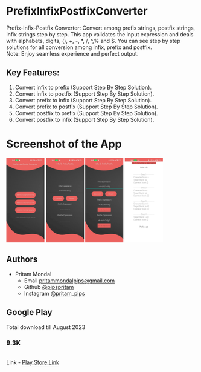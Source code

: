 # PrefixInfixPostfixConverter
Prefix-Infix-Postfix Converter: Convert among prefix strings, postfix strings, infix strings step by step. This app validates the input expression and deals with alphabets, digits, (), +, -, *, /, ^,% and $.
You can see step by step solutions for all conversion among infix, prefix and postfix.<br>
Note: Enjoy seamless experience and perfect output.

## Key Features:
1. Convert infix to prefix (Support Step By Step Solution).
2. Convert infix to postfix (Support Step By Step Solution).
3. Convert prefix to infix (Support Step By Step Solution).
4. Convert prefix to postfix (Support Step By Step Solution).
5. Convert postfix to prefix (Support Step By Step Solution).
6. Convert postfix to infix (Support Step By Step Solution).

# Screenshot of the App
<p float="left">
<img src="./i1.jpeg" width=20% height=20%>
<img src="./i2.jpeg" width=20% height=20%>
<img src="./i3.jpeg" width=20% height=20%>
<img src="./i4.jpeg" width=20% height=20%>
</p>

## Authors
* Pritam Mondal 
    * Email <pritammondalpips@gmail.com>
    * Github [@pipspritam](https://github.com/pipspritam "pipspritam profile")
    * Instagram [@pritam_pips](https://www.instagram.com/pritam_pips "Pritam's instagram")
    
## Google Play
Total download till August 2023 <h3> 9.3K </h3><br>
Link - [Play Store Link](https://play.google.com/store/apps/details?id=com.prefix_infix_postfix_converter.prefix_infix_postfix_converter)

